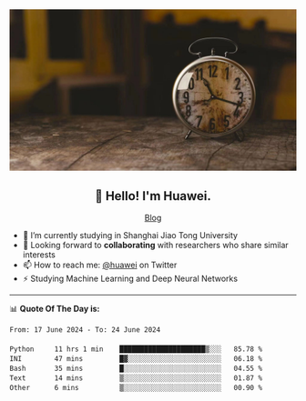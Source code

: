 <div align="center">
  <a href="https://github.com/JHW5981">
    <img src="./assets/background.jpg">
  </a>
</div>

<h2 align="center">👋 Hello! I'm Huawei.</h2>
<p align="center">
  <a href="https://blog.csdn.net/Edward__J?spm=1000.2115.3001.5343">Blog</a>
</p>


- 🔭 I’m currently studying in Shanghai Jiao Tong University
- 💬 Looking forward to **collaborating** with researchers who share similar interests
- 📫 How to reach me: [@huawei](https://twitter.com/yoohuaff) on Twitter
- ⚡ Studying Machine Learning and Deep Neural Networks

-------
📊 **Quote Of The Day is:**
<!--START_SECTION:waka-->

```txt
From: 17 June 2024 - To: 24 June 2024

Python     11 hrs 1 min    █████████████████████▒░░░   85.78 %
INI        47 mins         █▓░░░░░░░░░░░░░░░░░░░░░░░   06.18 %
Bash       35 mins         █░░░░░░░░░░░░░░░░░░░░░░░░   04.55 %
Text       14 mins         ▒░░░░░░░░░░░░░░░░░░░░░░░░   01.87 %
Other      6 mins          ▒░░░░░░░░░░░░░░░░░░░░░░░░   00.90 %
```

<!--END_SECTION:waka-->
